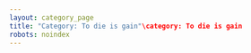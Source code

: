 ```yaml
---
layout: category_page
title: "Category: To die is gain"\category: To die is gain
robots: noindex
---
```

